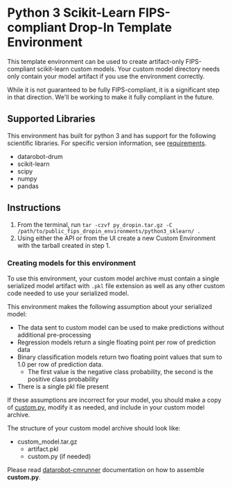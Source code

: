 # Python 3 Scikit-Learn FIPS-compliant Drop-In Template Environment

This template environment can be used to create artifact-only FIPS-compliant scikit-learn custom models.
Your custom model directory needs only contain your model artifact if you use the
environment correctly.

While it is not guaranteed to be fully FIPS-compliant, it is a significant step in that direction. We'll be
working to make it fully compliant in the future.

## Supported Libraries

This environment has built for python 3 and has support for the following scientific libraries.
For specific version information, see [requirements](requirements.txt).

- datarobot-drum
- scikit-learn
- scipy
- numpy
- pandas

## Instructions

1. From the terminal, run `tar -czvf py_dropin.tar.gz -C /path/to/public_fips_dropin_environments/python3_sklearn/ .`
2. Using either the API or from the UI create a new Custom Environment with the tarball created
in step 1.

### Creating models for this environment

To use this environment, your custom model archive must contain a single serialized model artifact
with `.pkl` file extension as well as any other custom code needed to use your serialized model.


This environment makes the following assumption about your serialized model:
- The data sent to custom model can be used to make predictions without
additional pre-processing
- Regression models return a single floating point per row of prediction data
- Binary classification models return two floating point values that sum to 1.0 per row of prediction data.
  - The first value is the negative class probability, the second is the positive class probability
- There is a single pkl file present

If these assumptions are incorrect for your model, you should make a copy of [custom.py](https://github.com/datarobot/datarobot-user-models/blob/master/model_templates/python3_sklearn/custom.py), modify it as needed, and include in your custom model archive.

The structure of your custom model archive should look like:

- custom_model.tar.gz
  - artifact.pkl
  - custom.py (if needed)

Please read [datarobot-cmrunner](../../custom_model_runner/README.md) documentation on how to assemble **custom.py**.
